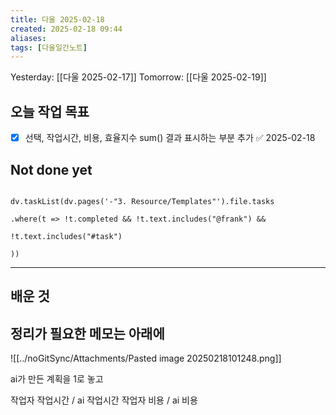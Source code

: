```yaml
---
title: 다울 2025-02-18
created: 2025-02-18 09:44
aliases: 
tags: [다울일간노트]
---
```


Yesterday: [[다울 2025-02-17]] 
Tomorrow: [[다울 2025-02-19]] 

## 오늘 작업 목표

- [x] 선택, 작업시간, 비용, 효율지수 sum() 결과 표시하는 부분 추가 ✅ 2025-02-18



## Not done yet

```dataviewjs

dv.taskList(dv.pages('-"3. Resource/Templates"').file.tasks

.where(t => !t.completed && !t.text.includes("@frank") &&

!t.text.includes("#task")

))

```

---

## 배운 것




## 정리가 필요한 메모는 아래에


![[../noGitSync/Attachments/Pasted image 20250218101248.png]]


ai가 만든 계획을 1로 놓고

작업자 작업시간 / ai 작업시간 
작업자 비용 / ai 비용

